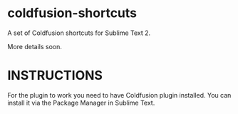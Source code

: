 coldfusion-shortcuts
====================

A set of Coldfusion shortcuts for Sublime Text 2.

More details soon.

INSTRUCTIONS
====================

For the plugin to work you need to have Coldfusion plugin installed. You can install it via the Package Manager in Sublime Text.